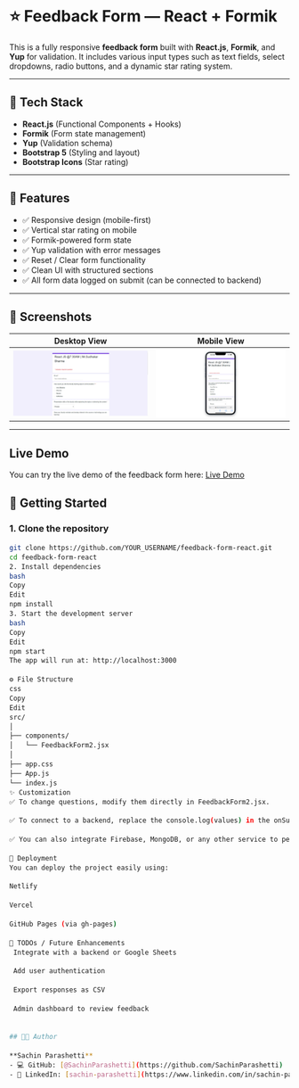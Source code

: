 # ⭐ Feedback Form — React + Formik

This is a fully responsive **feedback form** built with **React.js**, **Formik**, and **Yup** for validation. It includes various input types such as text fields, select dropdowns, radio buttons, and a dynamic star rating system.

---

## 🧰 Tech Stack

- **React.js** (Functional Components + Hooks)
- **Formik** (Form state management)
- **Yup** (Validation schema)
- **Bootstrap 5** (Styling and layout)
- **Bootstrap Icons** (Star rating)

---

## 📱 Features

- ✅ Responsive design (mobile-first)
- ✅ Vertical star rating on mobile
- ✅ Formik-powered form state
- ✅ Yup validation with error messages
- ✅ Reset / Clear form functionality
- ✅ Clean UI with structured sections
- ✅ All form data logged on submit (can be connected to backend)

---

## 📸 Screenshots

| Desktop View | Mobile View |
|--------------|-------------|
| ![desktop](image1.png) | ![mobile](image.png) |



---

##  Live Demo
You can try the live demo of the feedback form here:
[Live Demo](https://sachinparshetti.github.io/Feedback-Form/)

## 🏁 Getting Started

### 1. Clone the repository

```bash
git clone https://github.com/YOUR_USERNAME/feedback-form-react.git
cd feedback-form-react
2. Install dependencies
bash
Copy
Edit
npm install
3. Start the development server
bash
Copy
Edit
npm start
The app will run at: http://localhost:3000

⚙️ File Structure
css
Copy
Edit
src/
│
├── components/
│   └── FeedbackForm2.jsx      
│
├── app.css                  
├── App.js
└── index.js
✨ Customization
✅ To change questions, modify them directly in FeedbackForm2.jsx.

✅ To connect to a backend, replace the console.log(values) in the onSubmit function with an API call using axios or fetch.

✅ You can also integrate Firebase, MongoDB, or any other service to persist responses.

🚀 Deployment
You can deploy the project easily using:

Netlify

Vercel

GitHub Pages (via gh-pages)

📌 TODOs / Future Enhancements
 Integrate with a backend or Google Sheets

 Add user authentication

 Export responses as CSV

 Admin dashboard to review feedback

 
## 🧑‍💻 Author

**Sachin Parashetti**  
- 💻 GitHub: [@SachinParashetti](https://github.com/SachinParashetti)  
- 🔗 LinkedIn: [sachin-parashetti](https://www.linkedin.com/in/sachin-parashetti-99b255259)
